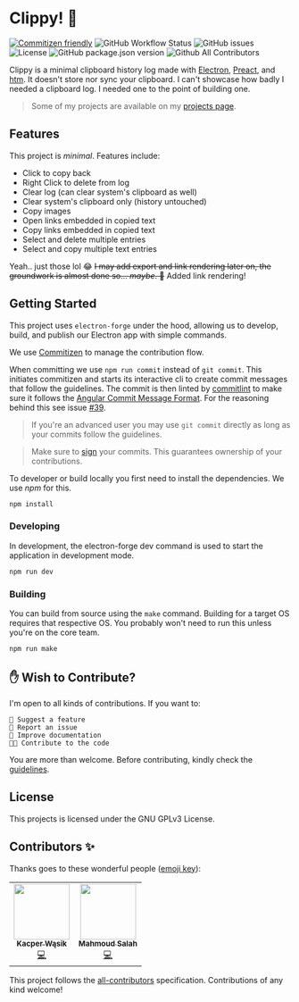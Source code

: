 # Clippy! 🚀

[![Commitizen
friendly](https://img.shields.io/badge/commitizen-friendly-brightgreen.svg)](http://commitizen.github.io/cz-cli/)
![GitHub Workflow
Status](https://img.shields.io/github/workflow/status/kl13nt/clippy/release)
![GitHub issues](https://img.shields.io/github/issues-raw/kl13nt/clippy)
![License](https://img.shields.io/github/license/kl13nt/clippy)
![GitHub package.json
version](https://img.shields.io/github/package-json/v/kl13nt/clippy)
![Github All
Contributors](https://img.shields.io/github/all-contributors/kl13nt/clippy)


Clippy is a minimal clipboard history log made with
[Electron](https://electronjs.org), [Preact](https://preactjs.com), and
[htm](https://github.com/developit/htm). It doesn't store nor sync your
clipboard. I can't showcase how badly I needed a clipboard log. I
needed one to the point of building one.

> Some of my projects are available on my [projects page](https://iamnabil.netlify.app/projects).

## Features
This project is *minimal*. Features include:

- Click to copy back
- Right Click to delete from log
- Clear log (can clear system's clipboard as well)
- Clear system's clipboard only (history untouched)
- Copy images
- Open links embedded in copied text
- Copy links embedded in copied text
- Select and delete multiple entries
- Select and copy multiple text entries

Yeah.. just those lol 😂 ~~I may add export and link rendering later on, the
groundwork is almost done so... _maybe_. 🤷~~ Added link rendering!

## Getting Started

This project uses `electron-forge` under the hood, allowing us to develop,
build, and publish our Electron app with simple commands.

We use [Commitizen](https://github.com/commitizen) to manage the contribution flow.

When committing we use `npm run commit` instead of `git commit`. This initiates
commitizen and starts its interactive cli to create commit messages that follow
the guidelines. The commit is then linted by
[commitlint](https://github.com/conventional-changelog/commitlint) to make sure
it follows the [Angular Commit Message
Format](https://github.com/angular/angular/blob/master/CONTRIBUTING.md#-commit-message-format).
For the reasoning behind this see issue [#39](https://github.com/KL13NT/clippy/issues/39).

> If you're an advanced user you may use `git commit` directly as long as your
> commits follow the guidelines.

> Make sure to [sign](https://docs.github.com/en/github/authenticating-to-github/managing-commit-signature-verification) your commits. This guarantees ownership of your contributions.

To developer or build locally you first need to install the dependencies. We use
*npm* for this.

```
npm install
```

### Developing

In development, the electron-forge dev command is used to start the application
in development mode.

```
npm run dev
```

### Building
You can build from source using the `make` command. Building for a target OS requires
that respective OS. You probably won't need to run this unless you're on the
core team.

```
npm run make
```

## ✋ Wish to Contribute?

I'm open to all kinds of contributions. If you want to:

```
🤔 Suggest a feature
🐛 Report an issue
📖 Improve documentation
👩‍💻 Contribute to the code
```

You are more than welcome. Before contributing, kindly check the [guidelines](./CONTRIBUTING.md).

## License
This projects is licensed under the GNU GPLv3 License.

## Contributors ✨

Thanks goes to these wonderful people ([emoji key](https://allcontributors.org/docs/en/emoji-key)):

<!-- ALL-CONTRIBUTORS-LIST:START - Do not remove or modify this section -->
<!-- prettier-ignore-start -->
<!-- markdownlint-disable -->
<table>
  <tr>
    <td align="center"><a href="https://github.com/iamkacperwasik"><img src="https://avatars.githubusercontent.com/u/57839948?v=4?s=100" width="100px;" alt=""/><br /><sub><b>Kacper Wąsik</b></sub></a><br /><a href="https://github.com/KL13NT/clippy/commits?author=iamkacperwasik" title="Code">💻</a></td>
    <td align="center"><a href="https://github.com/MahmoudHendi1"><img src="https://avatars.githubusercontent.com/u/51229687?v=4?s=100" width="100px;" alt=""/><br /><sub><b>Mahmoud Salah</b></sub></a><br /><a href="https://github.com/KL13NT/clippy/commits?author=MahmoudHendi1" title="Code">💻</a></td>
  </tr>
</table>

<!-- markdownlint-restore -->
<!-- prettier-ignore-end -->

<!-- ALL-CONTRIBUTORS-LIST:END -->

This project follows the [all-contributors](https://github.com/all-contributors/all-contributors) specification. Contributions of any kind welcome!
